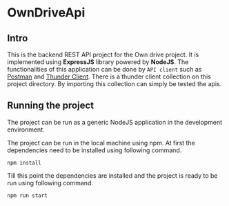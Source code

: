 # OwnDriveApi

## Intro

This is the backend REST API project for the Own drive project. It is implemented using **ExpressJS** library powered by **NodeJS**. The functionalities of this application can be done by `API client` such as [Postman](https://www.postman.com/) and [Thunder Client](https://www.thunderclient.com/). There is a thunder client collection on this project directory. By importing this collection can simply be tested the apis.

## Running the project

The project can be run as a generic NodeJS application in the development environment.

The project can be run in the local machine using npm. At first the dependencies need to be installed using following command.

```
npm install
```

Till this point the dependencies are installed and the project is ready to be run using following command.

```
npm run start
```

